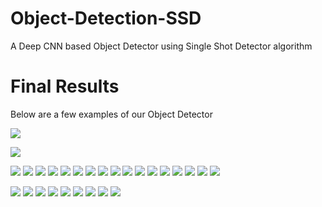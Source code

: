 # Object-Detection-SSD
A Deep CNN based Object Detector using Single Shot Detector algorithm 

# Final Results

Below are a few examples of our Object Detector

![](./writeup/000002.jpg) 

![](./writeup/000004.jpg)

![](./writeup/000011.jpg)
![](./writeup/000029.jpg)
![](./writeup/000040.jpg)
![](./writeup/000045.jpg)
![](./writeup/000054.jpg)
![](./writeup/000056.jpg)
![](./writeup/000058.jpg)
![](./writeup/000076.jpg)
![](./writeup/000084.jpg)
![](./writeup/000088.jpg)
![](./writeup/000094.jpg)
![](./writeup/000105.jpg)
![](./writeup/000152.jpg)
![](./writeup/000176.jpg)
![](./writeup/000313.jpg)
![](./writeup/000809.jpg)
![](./writeup/000819.jpg)

![](./writeup/001710.jpg)
![](./writeup/001998.jpg)
![](./writeup/002434.jpg)
![](./writeup/002905.jpg)
![](./writeup/003196.jpg)
![](./writeup/003312.jpg)
![](./writeup/003612.jpg)
![](./writeup/008238.jpg)
![](./writeup/008265.jpg)
